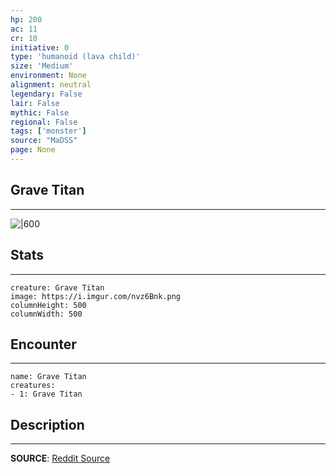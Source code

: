 ```yaml
---
hp: 200
ac: 11
cr: 10
initiative: 0
type: 'humanoid (lava child)'    
size: 'Medium'
environment: None
alignment: neutral
legendary: False
lair: False
mythic: False
regional: False
tags: ['monster']
source: "MaDSS"
page: None
---
```


## Grave Titan
---

![|600](https://i.imgur.com/4GzaoQX.png)

## Stats
---

```statblock
creature: Grave Titan
image: https://i.imgur.com/nvz6Bnk.png
columnHeight: 500
columnWidth: 500
```

## Encounter
---

```encounter-table
name: Grave Titan
creatures:
- 1: Grave Titan
```

## Description
---
**SOURCE**: [Reddit Source](https://www.reddit.com/r/monsteraday/comments/3hhz6e/day_1_grave_titan/)





